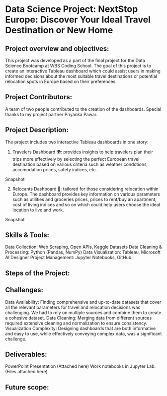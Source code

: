 # Data Science Project: NextStop Europe: Discover Your Ideal Travel Destination or New Home

## Project overview and objectives:
This project was developed as a part of the final project for the Data Science Bootcamp at WBS Coding School. The goal of this project is to create an interactive Tableau dashboard which could assist users in  making informed decisions about the most suitable travel destinations or potential relocation spots in Europe based on their preferences. 

## Project Contributors:
A team of two people contributed to the creation of the dashboards.
Special thanks to my project partner Priyanka Pawar.

## Project Description:
The project includes two interactive Tableau dashboards in one story:

1. Travelers Dashboard 🌍: provides insights to help travelers plan their trips more effectively by selecting the perfect European travel destination based on various criteria such as weather condotions, accomodation prices, safety indices, etc.

Snapshot 
   
2. Relocants Dashboard 🏡: tailored for those considering relocation within Europe. The dashboard provides key information on various parameters such as utilities and groceries prices, prices to rent/buy an apartment, cost of living indices and so on which could help users choose the ideal location to live and work.

Snapshot

## Skills & Tools:

Data Collection: Web Scraping, Open APIs, Kaggle Datasets
Data Cleaning & Processing: Python (Pandas, NumPy)
Data Visualization: Tableau, Microsoft AI Designer
Project Management: Jupyter Notebooks, GitHub

## Steps of the Project:

## Challenges:
Data Availability: Finding comprehensive and up-to-date datasets that cover all the relevant parameters for travel and relocation decisions was challenging. We had to rely on multiple sources and combine them to create a cohesive dataset.
Data Cleaning: Merging data from different sources required extensive cleaning and normalization to ensure consistency.
Visualization Complexity: Designing dashboards that are both informative and easy to use, while effectively conveying complex data, was a significant challenge.

## Deliverables:
PowerPoint Presentation (Attached here)
Work notebooks in Jupyter Lab. (Files attached here)

## Future scope:

